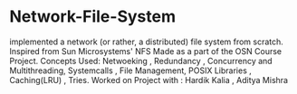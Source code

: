 # Network-File-System
implemented a network (or rather, a distributed) file system from scratch. Inspired from Sun Microsystems' NFS
Made as a part of the OSN Course Project. 
Concepts Used: Netwoeking , Redundancy , Concurrency and Multithreading, Systemcalls , File Management, POSIX Libraries , Caching(LRU) , Tries.
Worked on Project with : Hardik Kalia , Aditya Mishra 
